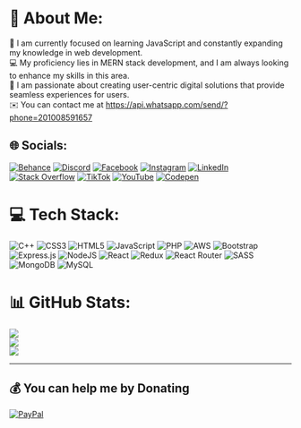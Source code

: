 # 💫 About Me:
🧠 I am currently focused on learning JavaScript and constantly expanding my knowledge in web development.<br>💻 My proficiency lies in MERN stack development, and I am always looking to enhance my skills in this area.<br>🌟 I am passionate about creating user-centric digital solutions that provide seamless experiences for users.<br>✉️  You can contact me at https://api.whatsapp.com/send/?phone=201008591657


## 🌐 Socials:
[![Behance](https://img.shields.io/badge/Behance-1769ff?logo=behance&logoColor=white)](https://behance.net/mostafashawky11) [![Discord](https://img.shields.io/badge/Discord-%237289DA.svg?logo=discord&logoColor=white)](https://discord.gg/Not_Shawky007#6782) [![Facebook](https://img.shields.io/badge/Facebook-%231877F2.svg?logo=Facebook&logoColor=white)](https://facebook.com/mostafa.gabr.102/) [![Instagram](https://img.shields.io/badge/Instagram-%23E4405F.svg?logo=Instagram&logoColor=white)](https://instagram.com/notshawky007/) [![LinkedIn](https://img.shields.io/badge/LinkedIn-%230077B5.svg?logo=linkedin&logoColor=white)](https://linkedin.com/in/notshawky007/) [![Stack Overflow](https://img.shields.io/badge/-Stackoverflow-FE7A16?logo=stack-overflow&logoColor=white)](https://stackoverflow.com/users/21649692/mostafa-shawky) [![TikTok](https://img.shields.io/badge/TikTok-%23000000.svg?logo=TikTok&logoColor=white)](https://tiktok.com/@@shawky.dev) [![YouTube](https://img.shields.io/badge/YouTube-%23FF0000.svg?logo=YouTube&logoColor=white)](https://youtube.com/@UCqDKae28Uv8vl5Legk75JVA) [![Codepen](https://img.shields.io/badge/Codepen-000000?style=for-the-badge&logo=codepen&logoColor=white)](https://codepen.io/notshawky007) 

# 💻 Tech Stack:
![C++](https://img.shields.io/badge/c++-%2300599C.svg?style=for-the-badge&logo=c%2B%2B&logoColor=white) ![CSS3](https://img.shields.io/badge/css3-%231572B6.svg?style=for-the-badge&logo=css3&logoColor=white) ![HTML5](https://img.shields.io/badge/html5-%23E34F26.svg?style=for-the-badge&logo=html5&logoColor=white) ![JavaScript](https://img.shields.io/badge/javascript-%23323330.svg?style=for-the-badge&logo=javascript&logoColor=%23F7DF1E) ![PHP](https://img.shields.io/badge/php-%23777BB4.svg?style=for-the-badge&logo=php&logoColor=white) ![AWS](https://img.shields.io/badge/AWS-%23FF9900.svg?style=for-the-badge&logo=amazon-aws&logoColor=white) ![Bootstrap](https://img.shields.io/badge/bootstrap-%23563D7C.svg?style=for-the-badge&logo=bootstrap&logoColor=white) ![Express.js](https://img.shields.io/badge/express.js-%23404d59.svg?style=for-the-badge&logo=express&logoColor=%2361DAFB) ![NodeJS](https://img.shields.io/badge/node.js-6DA55F?style=for-the-badge&logo=node.js&logoColor=white) ![React](https://img.shields.io/badge/react-%2320232a.svg?style=for-the-badge&logo=react&logoColor=%2361DAFB) ![Redux](https://img.shields.io/badge/redux-%23593d88.svg?style=for-the-badge&logo=redux&logoColor=white) ![React Router](https://img.shields.io/badge/React_Router-CA4245?style=for-the-badge&logo=react-router&logoColor=white) ![SASS](https://img.shields.io/badge/SASS-hotpink.svg?style=for-the-badge&logo=SASS&logoColor=white) ![MongoDB](https://img.shields.io/badge/MongoDB-%234ea94b.svg?style=for-the-badge&logo=mongodb&logoColor=white) ![MySQL](https://img.shields.io/badge/mysql-%2300f.svg?style=for-the-badge&logo=mysql&logoColor=white)
# 📊 GitHub Stats:
![](https://github-readme-stats.vercel.app/api?username=notshawky007&theme=radical&hide_border=false&include_all_commits=false&count_private=false)<br/>
![](https://github-readme-streak-stats.herokuapp.com/?user=notshawky007&theme=radical&hide_border=false)<br/>
![](https://github-readme-stats.vercel.app/api/top-langs/?username=notshawky007&theme=radical&hide_border=false&include_all_commits=false&count_private=false&layout=compact)

---


  ## 💰 You can help me by Donating
  [![PayPal](https://img.shields.io/badge/PayPal-00457C?style=for-the-badge&logo=paypal&logoColor=white)](https://paypal.me/https://www.paypal.com/paypalme/my/profile) 

 
